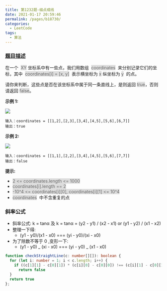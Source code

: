 ```yaml
---
title: 第1232题-缀点成线
date: 2021-01-17 20:59:46
permalink: /pages/b18730/
categories:
  - LeetCode
tags:
  - 算法
---
```


### [题目描述](https://leetcode-cn.com/problems/last-stone-weight/)

在一个  <span style="background: #ddd; color: #666;">XY</span> 坐标系中有一些点，我们用数组  <span style="background: #ddd; color: #666;">coordinates</span>  来分别记录它们的坐标，其中  <span style="background: #ddd; color: #666;">coordinates[i] = [x, y]</span>  表示横坐标为 <span style="background: #ddd; color: #666;">x</span> 纵坐标为 <span style="background: #ddd; color: #666;">y</span>  的点。

请你来判断，这些点是否在该坐标系中属于同一条直线上，是则返回 <span style="background: #ddd; color: #666;">true</span>，否则请返回 <span style="background: #ddd; color: #666;">false</span>。

<!-- more -->

**示例 1:**

<img src="https://cdn.jsdelivr.net/gh/xiaojun996/CDN/images/leetcode/check-if-it-is-a-straight-line-1.jpg" />

```
输入：coordinates = [[1,2],[2,3],[3,4],[4,5],[5,6],[6,7]]
输出：true
```

**示例 2:**

<img src="https://cdn.jsdelivr.net/gh/xiaojun996/CDN/images/leetcode/check-if-it-is-a-straight-line-2.jpg" />

```
输入：coordinates = [[1,1],[2,2],[3,4],[4,5],[5,6],[7,7]]
输出：false
```

**提示:**

- <span style="background: #ddd; color: #666;">2 <= coordinates.length <= 1000</span>
- <span style="background: #ddd; color: #666;">coordinates[i].length == 2</span>
- <span style="background: #ddd; color: #666;">-10^4 <= coordinates[i][0], coordinates[i][1] <= 10^4</span>
- <span style="background: #ddd; color: #666;">coordinates</span>  中不含重复的点

### 斜率公式

- 斜率公式: k = tanα 及 k = tanα = (y2 - y1) / (x2 - x1) or (y1 - y2) / (x1 - x2)
- 整理一下得:
  - (y1 - y0)/(x1 - x0) === (yi - y0)/(xi - x0)
- 为了除数不等于 0 ,变形一下:
  - (y1 - y0) _ (xi - x0) === (yi - y0) _ (x1 - x0)

```TypeScript
function checkStraightLine(c: number[][]): boolean {
  for (let i: number = 1; i < c.length; i++) {
    if ((c[1][1] - c[0][1]) * (c[i][0] - c[0][0]) !== (c[i][1] - c[0][1]) * (c[1][0] - c[0][0]))
      return false
  }
  return true
};
```

